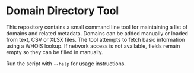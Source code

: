 # Domain Directory Tool

This repository contains a small command line tool for maintaining a
list of domains and related metadata. Domains can be added manually or
loaded from text, CSV or XLSX files. The tool attempts to fetch basic
information using a WHOIS lookup. If network access is not available,
fields remain empty so they can be filled in manually.

Run the script with `--help` for usage instructions.
